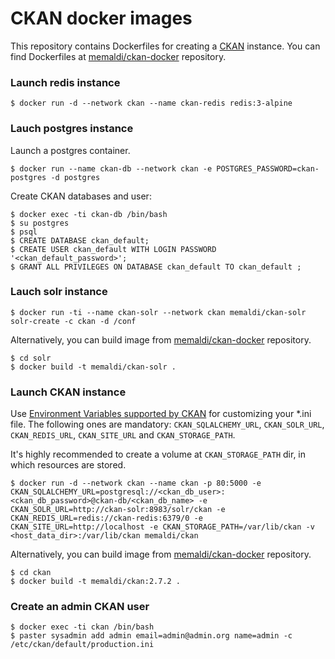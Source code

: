 # CKAN docker images

This repository contains Dockerfiles for creating a [CKAN](http://ckan.org) instance. You can find Dockerfiles at [memaldi/ckan-docker](https://github.com/memaldi/ckan-docker) repository.

### Launch redis instance

```
$ docker run -d --network ckan --name ckan-redis redis:3-alpine
```

### Lauch postgres instance

Launch a postgres container.

```
$ docker run --name ckan-db --network ckan -e POSTGRES_PASSWORD=ckan-postgres -d postgres
```

Create CKAN databases and user:

```
$ docker exec -ti ckan-db /bin/bash
$ su postgres
$ psql
$ CREATE DATABASE ckan_default;
$ CREATE USER ckan_default WITH LOGIN PASSWORD '<ckan_default_password>';
$ GRANT ALL PRIVILEGES ON DATABASE ckan_default TO ckan_default ;
```

### Lauch solr instance

```
$ docker run -ti --name ckan-solr --network ckan memaldi/ckan-solr solr-create -c ckan -d /conf
```
Alternatively, you can build image from [memaldi/ckan-docker](https://github.com/memaldi/ckan-docker) repository.

```
$ cd solr
$ docker build -t memaldi/ckan-solr .
```

### Launch CKAN instance

Use [Environment Variables supported by CKAN](http://docs.ckan.org/en/ckan-2.7.2/maintaining/configuration.html#ckan-configuration-file) for customizing your \*.ini file.
The following ones are mandatory: `CKAN_SQLALCHEMY_URL`, `CKAN_SOLR_URL`, `CKAN_REDIS_URL`, `CKAN_SITE_URL` and `CKAN_STORAGE_PATH`.

It's highly recommended to create a volume at `CKAN_STORAGE_PATH` dir, in which resources are stored.

```
$ docker run -d --network ckan --name ckan -p 80:5000 -e CKAN_SQLALCHEMY_URL=postgresql://<ckan_db_user>:<ckan_db_password>@ckan-db/<ckan_db_name> -e CKAN_SOLR_URL=http://ckan-solr:8983/solr/ckan -e CKAN_REDIS_URL=redis://ckan-redis:6379/0 -e CKAN_SITE_URL=http://localhost -e CKAN_STORAGE_PATH=/var/lib/ckan -v <host_data_dir>:/var/lib/ckan memaldi/ckan
```

Alternatively, you can build image from [memaldi/ckan-docker](https://github.com/memaldi/ckan-docker) repository.

```
$ cd ckan
$ docker build -t memaldi/ckan:2.7.2 .
```

### Create an admin CKAN user

```
$ docker exec -ti ckan /bin/bash
$ paster sysadmin add admin email=admin@admin.org name=admin -c /etc/ckan/default/production.ini
```
